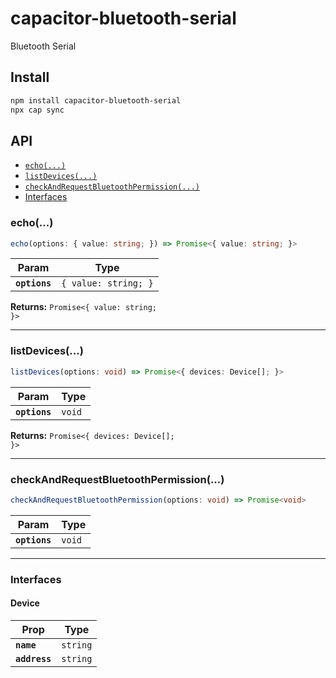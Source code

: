 # capacitor-bluetooth-serial

Bluetooth Serial

## Install

```bash
npm install capacitor-bluetooth-serial
npx cap sync
```

## API

<docgen-index>

* [`echo(...)`](#echo)
* [`listDevices(...)`](#listdevices)
* [`checkAndRequestBluetoothPermission(...)`](#checkandrequestbluetoothpermission)
* [Interfaces](#interfaces)

</docgen-index>

<docgen-api>
<!--Update the source file JSDoc comments and rerun docgen to update the docs below-->

### echo(...)

```typescript
echo(options: { value: string; }) => Promise<{ value: string; }>
```

| Param         | Type                            |
| ------------- | ------------------------------- |
| **`options`** | <code>{ value: string; }</code> |

**Returns:** <code>Promise&lt;{ value: string; }&gt;</code>

--------------------


### listDevices(...)

```typescript
listDevices(options: void) => Promise<{ devices: Device[]; }>
```

| Param         | Type              |
| ------------- | ----------------- |
| **`options`** | <code>void</code> |

**Returns:** <code>Promise&lt;{ devices: Device[]; }&gt;</code>

--------------------


### checkAndRequestBluetoothPermission(...)

```typescript
checkAndRequestBluetoothPermission(options: void) => Promise<void>
```

| Param         | Type              |
| ------------- | ----------------- |
| **`options`** | <code>void</code> |

--------------------


### Interfaces


#### Device

| Prop          | Type                |
| ------------- | ------------------- |
| **`name`**    | <code>string</code> |
| **`address`** | <code>string</code> |

</docgen-api>
